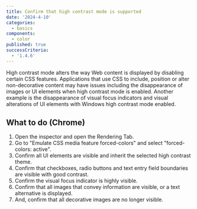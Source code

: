 ```yaml
---
title: Confirm that high contrast mode is supported
date: '2024-4-10'
categories:
  - basics
components:
  - color
published: true
successCriteria:
  - '1.4.6'
---
```


High contrast mode alters the way Web content is displayed by disabling certain CSS features. Applications that use CSS to include, position or alter non-decorative content may have issues including the disappearance of images or UI elements when high contrast mode is enabled. Another example is the disappearance of visual focus indicators and visual alterations of UI elements with Windows high contrast mode enabled.

## What to do (Chrome)

1. Open the inspector and open the Rendering Tab.
2. Go to "Emulate CSS media feature forced-colors" and select "forced-colors: active".
3. Confirm all UI elements are visible and inherit the selected high contrast theme.
4. Confirm that checkboxes, radio buttons and text entry field boundaries are visible with good contrast.
5. Confirm the visual focus indicator is highly visible.
6. Confirm that all images that convey information are visible, or a text alternative is displayed.
7. And, confirm that all decorative images are no longer visible.
